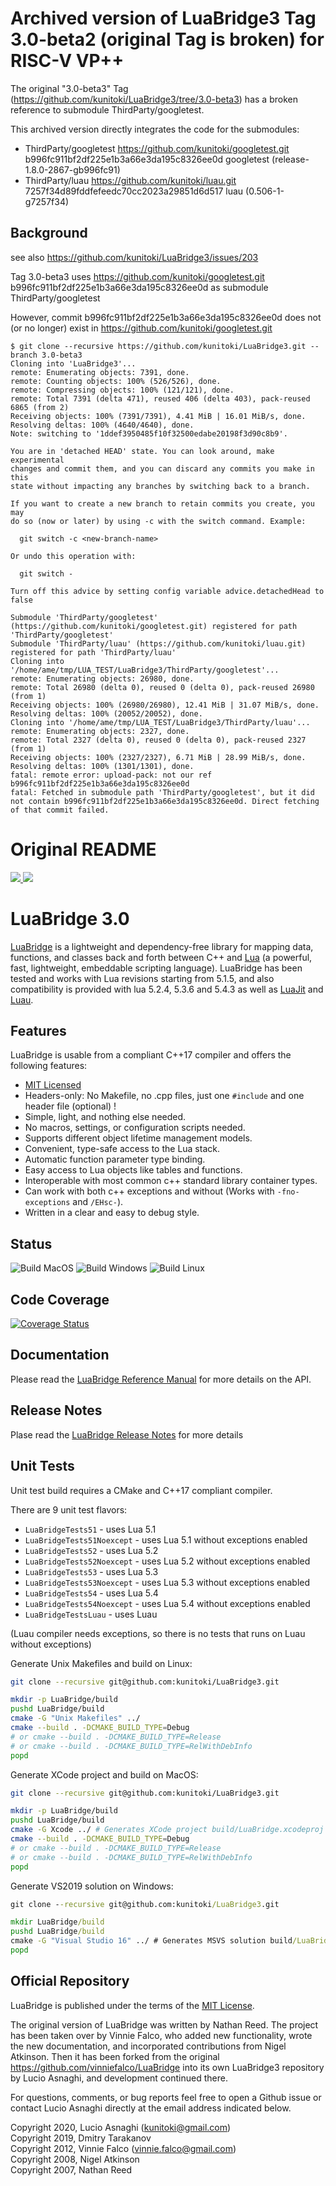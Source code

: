 # Archived version of LuaBridge3 Tag 3.0-beta2 (original Tag is broken) for RISC-V VP++

The original "3.0-beta3" Tag (https://github.com/kunitoki/LuaBridge3/tree/3.0-beta3) has a broken reference to submodule ThirdParty/googletest.

This archived version directly integrates the code for the submodules:
 * ThirdParty/googletest
   https://github.com/kunitoki/googletest.git
   b996fc911bf2df225e1b3a66e3da195c8326ee0d googletest (release-1.8.0-2867-gb996fc91)
 * ThirdParty/luau
   https://github.com/kunitoki/luau.git
   7257f34d89fddfefeedc70cc2023a29851d6d517 luau (0.506-1-g7257f34)

## Background
see also https://github.com/kunitoki/LuaBridge3/issues/203

Tag 3.0-beta3 uses
https://github.com/kunitoki/googletest.git
b996fc911bf2df225e1b3a66e3da195c8326ee0d
as submodule ThirdParty/googletest

However, commit b996fc911bf2df225e1b3a66e3da195c8326ee0d does not (or no longer) exist in https://github.com/kunitoki/googletest.git

```
$ git clone --recursive https://github.com/kunitoki/LuaBridge3.git --branch 3.0-beta3
Cloning into 'LuaBridge3'...
remote: Enumerating objects: 7391, done.
remote: Counting objects: 100% (526/526), done.
remote: Compressing objects: 100% (121/121), done.
remote: Total 7391 (delta 471), reused 406 (delta 403), pack-reused 6865 (from 2)
Receiving objects: 100% (7391/7391), 4.41 MiB | 16.01 MiB/s, done.
Resolving deltas: 100% (4640/4640), done.
Note: switching to '1ddef3950485f10f32500edabe20198f3d90c8b9'.

You are in 'detached HEAD' state. You can look around, make experimental
changes and commit them, and you can discard any commits you make in this
state without impacting any branches by switching back to a branch.

If you want to create a new branch to retain commits you create, you may
do so (now or later) by using -c with the switch command. Example:

  git switch -c <new-branch-name>

Or undo this operation with:

  git switch -

Turn off this advice by setting config variable advice.detachedHead to false

Submodule 'ThirdParty/googletest' (https://github.com/kunitoki/googletest.git) registered for path 'ThirdParty/googletest'
Submodule 'ThirdParty/luau' (https://github.com/kunitoki/luau.git) registered for path 'ThirdParty/luau'
Cloning into '/home/ame/tmp/LUA_TEST/LuaBridge3/ThirdParty/googletest'...
remote: Enumerating objects: 26980, done.        
remote: Total 26980 (delta 0), reused 0 (delta 0), pack-reused 26980 (from 1)        
Receiving objects: 100% (26980/26980), 12.41 MiB | 31.07 MiB/s, done.
Resolving deltas: 100% (20052/20052), done.
Cloning into '/home/ame/tmp/LUA_TEST/LuaBridge3/ThirdParty/luau'...
remote: Enumerating objects: 2327, done.        
remote: Total 2327 (delta 0), reused 0 (delta 0), pack-reused 2327 (from 1)        
Receiving objects: 100% (2327/2327), 6.71 MiB | 28.99 MiB/s, done.
Resolving deltas: 100% (1301/1301), done.
fatal: remote error: upload-pack: not our ref b996fc911bf2df225e1b3a66e3da195c8326ee0d
fatal: Fetched in submodule path 'ThirdParty/googletest', but it did not contain b996fc911bf2df225e1b3a66e3da195c8326ee0d. Direct fetching of that commit failed.
```

# Original README

<a href="https://kunitoki.github.io/LuaBridge3">
<img src="https://github.com/kunitoki/LuaBridge3/blob/master/logo.png?raw=true">
</a>
<a href="https://lua.org">
<img src="https://github.com/kunitoki/LuaBridge3/blob/master/lua.png?raw=true">
</a>
<br>

# LuaBridge 3.0

[LuaBridge][1] is a lightweight and dependency-free library for mapping data,
functions, and classes back and forth between C++ and [Lua][2] (a powerful,
fast, lightweight, embeddable scripting language). LuaBridge has been tested
and works with Lua revisions starting from 5.1.5, and also compatibility is
provided with lua 5.2.4, 5.3.6 and 5.4.3 as well as [LuaJit][3] and [Luau][4].

## Features

LuaBridge is usable from a compliant C++17 compiler and offers the following features:

- [MIT Licensed][5]
- Headers-only: No Makefile, no .cpp files, just one `#include` and one header file (optional) !
- Simple, light, and nothing else needed.
- No macros, settings, or configuration scripts needed.
- Supports different object lifetime management models.
- Convenient, type-safe access to the Lua stack.
- Automatic function parameter type binding.
- Easy access to Lua objects like tables and functions.
- Interoperable with most common c++ standard library container types.
- Can work with both c++ exceptions and without (Works with `-fno-exceptions` and `/EHsc-`).
- Written in a clear and easy to debug style.

## Status

![Build MacOS](https://github.com/kunitoki/LuaBridge3/workflows/Build%20MacOS/badge.svg?branch=master)
![Build Windows](https://github.com/kunitoki/LuaBridge3/workflows/Build%20Windows/badge.svg?branch=master)
![Build Linux](https://github.com/kunitoki/LuaBridge3/workflows/Build%20Linux/badge.svg?branch=master)

## Code Coverage
[![Coverage Status](https://coveralls.io/repos/github/kunitoki/LuaBridge3/badge.svg?branch=master)](https://coveralls.io/github/kunitoki/LuaBridge3?branch=master)

## Documentation

Please read the [LuaBridge Reference Manual][6] for more details on the API.

## Release Notes

Plase read the [LuaBridge Release Notes][7] for more details

## Unit Tests

Unit test build requires a CMake and C++17 compliant compiler.

There are 9 unit test flavors:
* `LuaBridgeTests51` - uses Lua 5.1
* `LuaBridgeTests51Noexcept` - uses Lua 5.1 without exceptions enabled
* `LuaBridgeTests52` - uses Lua 5.2
* `LuaBridgeTests52Noexcept` - uses Lua 5.2 without exceptions enabled
* `LuaBridgeTests53` - uses Lua 5.3
* `LuaBridgeTests53Noexcept` - uses Lua 5.3 without exceptions enabled
* `LuaBridgeTests54` - uses Lua 5.4
* `LuaBridgeTests54Noexcept` - uses Lua 5.4 without exceptions enabled
* `LuaBridgeTestsLuau` - uses Luau

(Luau compiler needs exceptions, so there is no tests that runs on Luau without exceptions)

Generate Unix Makefiles and build on Linux:
```bash
git clone --recursive git@github.com:kunitoki/LuaBridge3.git

mkdir -p LuaBridge/build
pushd LuaBridge/build
cmake -G "Unix Makefiles" ../
cmake --build . -DCMAKE_BUILD_TYPE=Debug
# or cmake --build . -DCMAKE_BUILD_TYPE=Release
# or cmake --build . -DCMAKE_BUILD_TYPE=RelWithDebInfo
popd
```

Generate XCode project and build on MacOS:
```bash
git clone --recursive git@github.com:kunitoki/LuaBridge3.git

mkdir -p LuaBridge/build
pushd LuaBridge/build
cmake -G Xcode ../ # Generates XCode project build/LuaBridge.xcodeproj
cmake --build . -DCMAKE_BUILD_TYPE=Debug
# or cmake --build . -DCMAKE_BUILD_TYPE=Release
# or cmake --build . -DCMAKE_BUILD_TYPE=RelWithDebInfo
popd
```

Generate VS2019 solution on Windows:
```cmd
git clone --recursive git@github.com:kunitoki/LuaBridge3.git

mkdir LuaBridge/build
pushd LuaBridge/build
cmake -G "Visual Studio 16" ../ # Generates MSVS solution build/LuaBridge.sln
popd
```

## Official Repository

LuaBridge is published under the terms of the [MIT License][5].

The original version of LuaBridge was written by Nathan Reed. The project has
been taken over by Vinnie Falco, who added new functionality, wrote the new
documentation, and incorporated contributions from Nigel Atkinson. Then it has
been forked from the original https://github.com/vinniefalco/LuaBridge into its
own LuaBridge3 repository by Lucio Asnaghi, and development continued there.

For questions, comments, or bug reports feel free to open a Github issue
or contact Lucio Asnaghi directly at the email address indicated below.

Copyright 2020, Lucio Asnaghi (<kunitoki@gmail.com>)<br>
Copyright 2019, Dmitry Tarakanov<br>
Copyright 2012, Vinnie Falco (<vinnie.falco@gmail.com>)<br>
Copyright 2008, Nigel Atkinson<br>
Copyright 2007, Nathan Reed<br>

[1]:  https://github.com/kunitoki/LuaBridge3 "LuaBridge"
[2]:  https://lua.org "The Lua Programming Language"
[3]:  https://luajit.org/ "The LuaJIT Project"
[4]:  https://luau-lang.org/ "The Luau Project"
[5]:  https://www.opensource.org/licenses/mit-license.html "The MIT License"
[6]:  https://kunitoki.github.io/LuaBridge3/Manual "LuaBridge Reference Manual"
[7]:  https://kunitoki.github.io/LuaBridge3/CHANGES "LuaBridge Release Notes"
